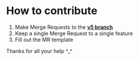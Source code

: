 # How to contribute

1. Make Merge Requests to the [**v5 branch**](https://gitlab.com/nadeko/nadekobot/tree/v5)
2. Keep a single Merge Request to a single feature
3. Fill out the MR template

Thanks for all your help ^\_^
